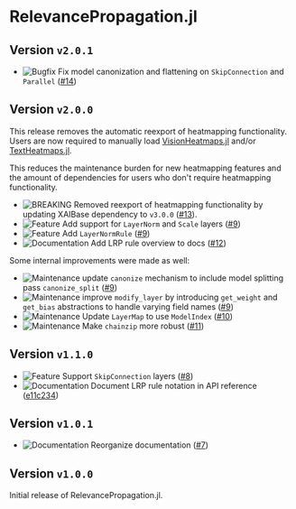 # RelevancePropagation.jl

## Version `v2.0.1`
* ![Bugfix][badge-bugfix] Fix model canonization and flattening on `SkipConnection` and `Parallel` ([#14][pr-14])

## Version `v2.0.0`
This release removes the automatic reexport of heatmapping functionality.
Users are now required to manually load 
[VisionHeatmaps.jl][VisionHeatmaps] and/or [TextHeatmaps.jl][TextHeatmaps].

This reduces the maintenance burden for new heatmapping features 
and the amount of dependencies for users who don't require heatmapping functionality.

* ![BREAKING][badge-breaking] Removed reexport of heatmapping functionality by updating XAIBase dependency to `v3.0.0` ([#13][pr-13]).
* ![Feature][badge-feature] Add support for `LayerNorm` and `Scale` layers ([#9][pr-9])
* ![Feature][badge-feature] Add `LayerNormRule` ([#9][pr-9])
* ![Documentation][badge-docs] Add LRP rule overview to docs ([#12][pr-12])

Some internal improvements were made as well:
* ![Maintenance][badge-maintenance] update `canonize` mechanism to include model splitting pass `canonize_split` ([#9][pr-9])
* ![Maintenance][badge-maintenance] improve `modify_layer` by introducing `get_weight` and `get_bias` abstractions to handle varying field names ([#9][pr-9])
* ![Maintenance][badge-maintenance] Update `LayerMap` to use `ModelIndex` ([#10][pr-10])
* ![Maintenance][badge-maintenance] Make `chainzip` more robust ([#11][pr-11])

## Version `v1.1.0`
* ![Feature][badge-feature] Support `SkipConnection` layers ([#8][pr-8])
* ![Documentation][badge-docs] Document LRP rule notation in API reference 
  ([e11c234](https://github.com/Julia-XAI/RelevancePropagation.jl/commit/e11c234c09b7c5232acc5f254379ea5bd01d1e7c))

## Version `v1.0.1`
* ![Documentation][badge-docs] Reorganize documentation ([#7][pr-7])

## Version `v1.0.0`
Initial release of RelevancePropagation.jl.

<!--
# Badges
![BREAKING][badge-breaking]
![Deprecation][badge-deprecation]
![Feature][badge-feature]
![Enhancement][badge-enhancement]
![Bugfix][badge-bugfix]
![Experimental][badge-experimental]
![Maintenance][badge-maintenance]
![Documentation][badge-docs]
-->

[pr-14]: https://github.com/Julia-XAI/RelevancePropagation.jl/pull/14
[pr-13]: https://github.com/Julia-XAI/RelevancePropagation.jl/pull/13
[pr-12]: https://github.com/Julia-XAI/RelevancePropagation.jl/pull/12
[pr-11]: https://github.com/Julia-XAI/RelevancePropagation.jl/pull/11
[pr-10]: https://github.com/Julia-XAI/RelevancePropagation.jl/pull/10
[pr-9]: https://github.com/Julia-XAI/RelevancePropagation.jl/pull/9
[pr-8]: https://github.com/Julia-XAI/RelevancePropagation.jl/pull/8
[pr-7]: https://github.com/Julia-XAI/RelevancePropagation.jl/pull/7

[VisionHeatmaps]: https://julia-xai.github.io/XAIDocs/VisionHeatmaps/stable/
[TextHeatmaps]: https://julia-xai.github.io/XAIDocs/TextHeatmaps/stable/

[badge-breaking]: https://img.shields.io/badge/BREAKING-red.svg
[badge-deprecation]: https://img.shields.io/badge/deprecation-orange.svg
[badge-feature]: https://img.shields.io/badge/feature-green.svg
[badge-enhancement]: https://img.shields.io/badge/enhancement-blue.svg
[badge-bugfix]: https://img.shields.io/badge/bugfix-purple.svg
[badge-security]: https://img.shields.io/badge/security-black.svg
[badge-experimental]: https://img.shields.io/badge/experimental-lightgrey.svg
[badge-maintenance]: https://img.shields.io/badge/maintenance-gray.svg
[badge-docs]: https://img.shields.io/badge/docs-orange.svg
